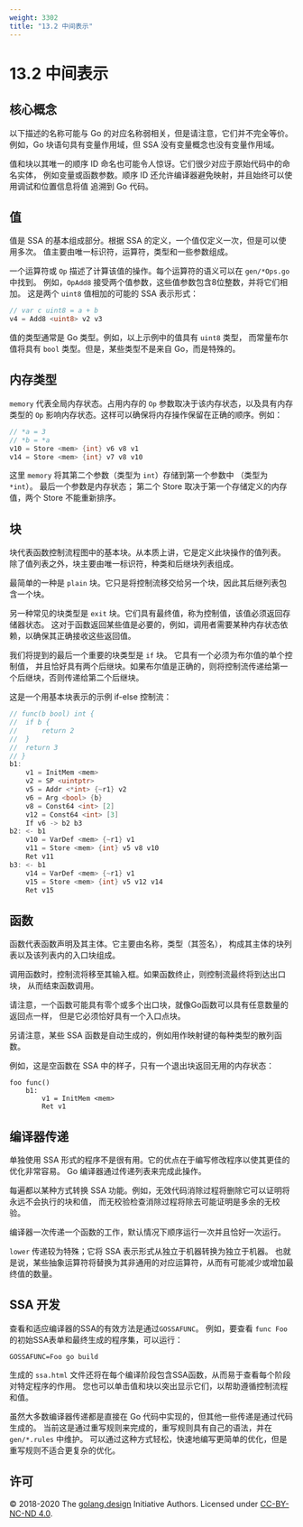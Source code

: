 ```yaml
---
weight: 3302
title: "13.2 中间表示"
---
```


# 13.2 中间表示



<!-- 主题包括：Block DAG Graph、分支预测 -->

## 核心概念

以下描述的名称可能与 Go 的对应名称弱相关，但是请注意，它们并不完全等价。
例如，Go 块语句具有变量作用域，但 SSA 没有变量概念也没有变量作用域。

值和块以其唯一的顺序 ID 命名也可能令人惊讶。它们很少对应于原始代码中的命名实体，
例如变量或函数参数。顺序 ID 还允许编译器避免映射，并且始终可以使用调试和位置信息将值
追溯到 Go 代码。

## 值

值是 SSA 的基本组成部分。根据 SSA 的定义，一个值仅定义一次，但是可以使用多次。
值主要由唯一标识符，运算符，类型和一些参数组成。

一个运算符或 `Op` 描述了计算该值的操作。每个运算符的语义可以在 `gen/*Ops.go` 中找到。
例如，`OpAdd8` 接受两个值参数，这些值参数包含8位整数，并将它们相加。
这是两个 `uint8` 值相加的可能的 SSA 表示形式：

```go
// var c uint8 = a + b
v4 = Add8 <uint8> v2 v3
```

值的类型通常是 Go 类型。例如，以上示例中的值具有 `uint8` 类型，
而常量布尔值将具有 `bool` 类型。但是，某些类型不是来自 Go，而是特殊的。

## 内存类型

`memory` 代表全局内存状态。占用内存的 `Op` 参数取决于该内存状态，以及具有内存类型的
`Op` 影响内存状态。这样可以确保将内存操作保留在正确的顺序。例如：

```go
// *a = 3
// *b = *a
v10 = Store <mem> {int} v6 v8 v1
v14 = Store <mem> {int} v7 v8 v10
```

这里 `memory` 将其第二个参数（类型为 `int`）存储到第一个参数中
（类型为 `*int`）。 最后一个参数是内存状态；
第二个 Store 取决于第一个存储定义的内存值，两个 Store 不能重新排序。

## 块

块代表函数控制流程图中的基本块。从本质上讲，它是定义此块操作的值列表。
除了值列表之外，块主要由唯一标识符，种类和后继块列表组成。

最简单的一种是 `plain` 块。它只是将控制流移交给另一个块，因此其后继列表包含一个块。

另一种常见的块类型是 `exit` 块。它们具有最终值，称为控制值，该值必须返回存储器状态。
这对于函数返回某些值是必要的，例如，调用者需要某种内存状态依赖，以确保其正确接收这些返回值。

我们将提到的最后一个重要的块类型是 `if` 块。 它具有一个必须为布尔值的单个控制值，
并且恰好具有两个后继块。如果布尔值是正确的，则将控制流传递给第一个后继块，否则传递给第二个后继块。

这是一个用基本块表示的示例 if-else 控制流：

```go
// func(b bool) int {
// 	if b {
// 		return 2
// 	}
// 	return 3
// }
b1:
    v1 = InitMem <mem>
    v2 = SP <uintptr>
    v5 = Addr <*int> {~r1} v2
    v6 = Arg <bool> {b}
    v8 = Const64 <int> [2]
    v12 = Const64 <int> [3]
    If v6 -> b2 b3
b2: <- b1
    v10 = VarDef <mem> {~r1} v1
    v11 = Store <mem> {int} v5 v8 v10
    Ret v11
b3: <- b1
    v14 = VarDef <mem> {~r1} v1
    v15 = Store <mem> {int} v5 v12 v14
    Ret v15
```

## 函数

函数代表函数声明及其主体。它主要由名称，类型（其签名），
构成其主体的块列表以及该列表内的入口块组成。

调用函数时，控制流将移至其输入框。如果函数终止，则控制流最终将到达出口块，
从而结束函数调用。

请注意，一个函数可能具有零个或多个出口块，就像Go函数可以具有任意数量的返回点一样，
但是它必须恰好具有一个入口点块。

另请注意，某些 SSA 函数是自动生成的，例如用作映射键的每种类型的散列函数。

例如，这是空函数在 SSA 中的样子，只有一个退出块返回无用的内存状态：

```
foo func()
    b1:
        v1 = InitMem <mem>
        Ret v1
```

## 编译器传递

单独使用 SSA 形式的程序不是很有用。它的优点在于编写修改程序以使其更佳的优化非常容易。
Go 编译器通过传递列表来完成此操作。

每遍都以某种方式转换 SSA 功能。例如，无效代码消除过程将删除它可以证明将永远不会执行的块和值，
而无校验检查消除过程将除去可能证明是多余的无校验。

编译器一次传递一个函数的工作，默认情况下顺序运行一次并且恰好一次运行。

`lower` 传递较为特殊；它将 SSA 表示形式从独立于机器转换为独立于机器。
也就是说，某些抽象运算符将替换为其非通用的对应运算符，从而有可能减少或增加最终值的数量。

## SSA 开发

查看和适应编译器的SSA的有效方法是通过`GOSSAFUNC`。 例如，要查看 `func Foo` 
的初始SSA表单和最终生成的程序集，可以运行：

```
GOSSAFUNC=Foo go build
```

生成的 `ssa.html` 文件还将在每个编译阶段包含SSA函数，从而易于查看每个阶段对特定程序的作用。
您也可以单击值和块以突出显示它们，以帮助遵循控制流程和值。

虽然大多数编译器传递都是直接在 Go 代码中实现的，但其他一些传递是通过代码生成的。
当前这是通过重写规则来完成的，重写规则具有自己的语法，并在 `gen/*.rules` 中维护。
可以通过这种方式轻松，快速地编写更简单的优化，但是重写规则不适合更复杂的优化。

## 许可

&copy; 2018-2020 The [golang.design](https://golang.design) Initiative Authors. Licensed under [CC-BY-NC-ND 4.0](https://creativecommons.org/licenses/by-nc-nd/4.0/).